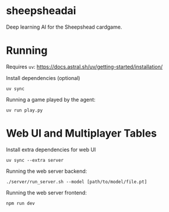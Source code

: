# sheepsheadai
Deep learning AI for the Sheepshead cardgame.

# Running

Requires `uv`: https://docs.astral.sh/uv/getting-started/installation/

Install dependencies (optional)
```
uv sync
```

Running a game played by the agent:
```
uv run play.py
```

# Web UI and Multiplayer Tables

Install extra dependencies for web UI
```
uv sync --extra server
```

Running the web server backend:
```
./server/run_server.sh --model [path/to/model/file.pt]
```

Running the web server frontend:
```
npm run dev
```
